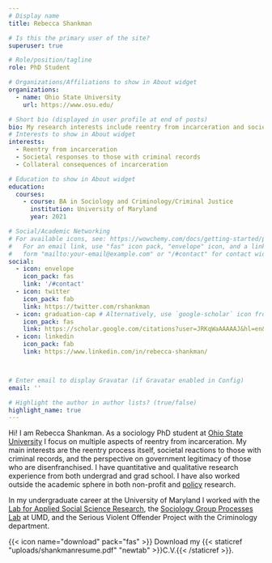 ```yaml
---
# Display name
title: Rebecca Shankman

# Is this the primary user of the site?
superuser: true

# Role/position/tagline
role: PhD Student

# Organizations/Affiliations to show in About widget
organizations:
  - name: Ohio State University
    url: https://www.osu.edu/

# Short bio (displayed in user profile at end of posts)
bio: My research interests include reentry from incarceration and societal responses to those with criminal records. 
# Interests to show in About widget
interests:
  - Reentry from incarceration
  - Societal responses to those with criminal records
  - Collateral consequences of incarceration

# Education to show in About widget
education:
  courses:
    - course: BA in Sociology and Criminology/Criminal Justice
      institution: University of Maryland
      year: 2021

# Social/Academic Networking
# For available icons, see: https://wowchemy.com/docs/getting-started/page-builder/#icons
#   For an email link, use "fas" icon pack, "envelope" icon, and a link in the
#   form "mailto:your-email@example.com" or "/#contact" for contact widget.
social:
  - icon: envelope
    icon_pack: fas
    link: '/#contact'
  - icon: twitter
    icon_pack: fab
    link: https://twitter.com/rshankman
  - icon: graduation-cap # Alternatively, use `google-scholar` icon from `ai` icon pack
    icon_pack: fas
    link: https://scholar.google.com/citations?user=JRKqWaAAAAAJ&hl=en&oi=ao
  - icon: linkedin
    icon_pack: fab
    link: https://www.linkedin.com/in/rebecca-shankman/



# Enter email to display Gravatar (if Gravatar enabled in Config)
email: ''

# Highlight the author in author lists? (true/false)
highlight_name: true
---
```


Hi! I am Rebecca Shankman. As a sociology PhD student at [Ohio State University](https://sociology.osu.edu/) I focus on multiple aspects of reentry from incarceration. My main interests are the reentry process itself, societal reactions to those with criminal records, and the perspective on government legitimacy of those who are disenfranchised. I have quantitative and qualitative research experience from both undergrad and grad school. I have also worked outside the academic sphere in both non-profit and [policy](https://www.brookings.edu/author/rebecca-shankman/) research. 

In my undergraduate career at the University of Maryland I worked with the [Lab for Applied Social Science Research](https://sites.google.com/view/lassr), the [Sociology Group Processes Lab](https://terpconnect.umd.edu/~longdoan/groupslab/) at UMD, and the Serious Violent Offender Project with the Criminology department. 

{{< icon name="download" pack="fas" >}} Download my {{< staticref "uploads/shankmanresume.pdf" "newtab" >}}C.V.{{< /staticref >}}.
